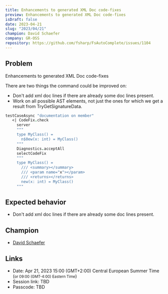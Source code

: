 ```yaml
---
title: Enhancements to generated XML Doc code-fixes
preview: Enhancements to generated XML Doc code-fixes
isDraft: false
date: 2023-04-21
slug: "2023/04/21"
champion: David Schaefer
company: GR-OSS
repository: https://github.com/fsharp/FsAutoComplete/issues/1104
---
```


## Problem

Enhancements to generated XML Doc code-fixes

There are two things the command could be improved on:

- Don't add xml doc lines if there are already some doc lines present.
- Work on all possible AST elements, not just the ones for which we get a result from TryGetSignatureData.

```fsharp
testCaseAsync "documentation on member"
   <| CodeFix.check
     server
     """
     type MyClass() =
       n$0ew(x: int) = MyClass()
     """
     Diagnostics.acceptAll
     selectCodeFix
     """
     type MyClass() =
       /// <summary></summary>
       /// <param name="x"></param>
       /// <returns></returns>
       new(x: int) = MyClass()
     """
```

## Expected behavior
- Don't add xml doc lines if there are already some doc lines present.

## Champion

- [David Schaefer](https://twitter.com/dawe70704856)

## Links

- Date: Apr 21, 2023 15:00 (GMT+2:00) Central European Summer Time (<small>or 09:00 (GMT-4:00) Eastern Time</small>)
- Session link: TBD
- Passcode: TBD
